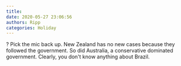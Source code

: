 ```yaml
---
title: 
date: 2020-05-27 23:06:56
authors: Ripp
categories: Holiday
---
```


 ? Pick the mic back up. New Zealand has no new cases because they followed the government.  So did Australia, a conservative dominated government.  Clearly, you don't know anything about Brazil.